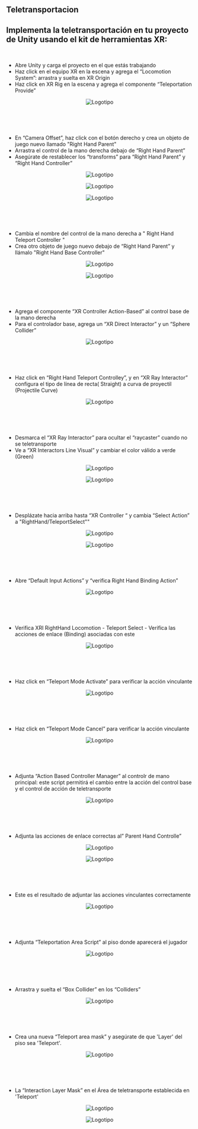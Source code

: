 ## Teletransportacion


## Implementa la teletransportación en tu proyecto de Unity usando el kit de herramientas XR:


<br>

* Abre Unity y carga el proyecto en el que estás trabajando
* Haz click en el equipo XR en la escena y agrega el “Locomotion System”: arrastra y suelta en XR Origin
* Haz click en XR Rig en la escena y agrega el componente “Teleportation Provide”

<p align="center"><img src="Teleportation_Images/2023-03-19%20(1).png" alt="Logotipo"></p>


<br>
<br>
<br>

* En “Camera Offset”, haz click con el botón derecho y crea un objeto de juego nuevo llamado "Right Hand Parent"
* Arrastra el control de la mano derecha debajo de “Right Hand Parent”
* Asegúrate de restablecer los “transforms” para “Right Hand Parent” y “Right Hand Controller”


<p align="center"><img src="Teleportation_Images/Screenshot%202023-03-19%20195421.png" alt="Logotipo"></p>
<p align="center"><img src="Teleportation_Images/Screenshot%202023-03-19%20195539.png" alt="Logotipo"></p>
<p align="center"><img src="Teleportation_Images/2023-03-19%20(2).png" alt="Logotipo"></p>


<br>
<br>
<br>

* Cambia el nombre del control de la mano derecha a " Right Hand Teleport Controller "
* Crea otro objeto de juego nuevo debajo de “Right Hand Parent” y llámalo "Right Hand Base Controller"

<p align="center"><img src="Teleportation_Images/2023-03-19%20(3).png" alt="Logotipo"></p>
<p align="center"><img src="Teleportation_Images/2023-03-19%20(4).png" alt="Logotipo"></p>



<br>
<br>
<br>

* Agrega el componente “XR Controller Action-Based” al control base de la mano derecha
* Para el controlador base, agrega un “XR Direct Interactor” y un “Sphere Collider”

<p align="center"><img src="Teleportation_Images/2023-03-19%20(5).png" alt="Logotipo"></p>


<br>
<br>
<br>

* Haz click en “Right Hand Teleport Controlley”, y en “XR Ray Interactor” configura el tipo de línea de recta( Straight) a curva de proyectil (Projectile Curve)

<p align="center"><img src="Teleportation_Images/Screenshot%202023-03-19%20212616.png" alt="Logotipo"></p>


<br>
<br>
<br>

* Desmarca el “XR Ray Interactor” para ocultar el “raycaster” cuando no se teletransporte
* Ve a “XR Interactors Line Visual” y cambiar el color válido a verde (Green)

<p align="center"><img src="Teleportation_Images/2023-03-19%20(7).png" alt="Logotipo"></p>
<p align="center"><img src="Teleportation_Images/2023-03-19%20(8).png" alt="Logotipo"></p>



<br>
<br>
<br>


* Desplázate hacia arriba hasta “XR Controller “ y cambia “Select Action” a "RightHand/TeleportSelect""

<p align="center"><img src="Teleportation_Images/2023-03-19%20(23).png" alt="Logotipo"></p>
<p align="center"><img src="Teleportation_Images/2023-03-19%20(24).png" alt="Logotipo"></p>


<br>
<br>
<br>


* Abre “Default Input Actions” y “verifica Right Hand Binding Action”
<p align="center"><img src="Teleportation_Images/2023-03-19%20(10).png" alt="Logotipo"></p>

<br>
<br>
<br>


* Verifica XRI RightHand Locomotion - Teleport Select - Verifica las acciones de enlace (Binding) asociadas con este



<p align="center"><img src="Teleportation_Images/2023-03-19%20(11).png" alt="Logotipo"></p>



<br>
<br>
<br>


* Haz click en “Teleport Mode Activate” para verificar la acción vinculante

<p align="center"><img src="Teleportation_Images/2023-03-19%20(12).png" alt="Logotipo"></p>


<br>
<br>
<br>


* Haz click en “Teleport Mode Cancel” para verificar la acción vinculante

<p align="center"><img src="Teleportation_Images/2023-03-19%20(13).png" alt="Logotipo"></p>


<br>
<br>
<br>


* Adjunta “Action Based Controller Manager” al controlr de mano principal: este script permitirá el cambio entre la acción del control base y el control de acción de teletransporte

<p align="center"><img src="Teleportation_Images/2023-03-19%20(14).png" alt="Logotipo"></p>


<br>
<br>
<br>

* Adjunta las acciones de enlace correctas al” Parent Hand Controlle”

<p align="center"><img src="Teleportation_Images/2023-03-19%20(15).png" alt="Logotipo"></p>

<p align="center"><img src="Teleportation_Images/2023-03-19%20(16).png" alt="Logotipo"></p>


<br>
<br>
<br>


* Este es el resultado de adjuntar las acciones vinculantes correctamente

<p align="center"><img src="Teleportation_Images/Screenshot%202023-03-19%20212616.png" alt="Logotipo"></p>


<br>
<br>
<br>


* Adjunta “Teleportation Area Script” al piso donde aparecerá el jugador

<p align="center"><img src="Teleportation_Images/2023-03-19%20(17).png" alt="Logotipo"></p>


<br>
<br>
<br>

* Arrastra y suelta el “Box Collider” en los “Colliders”

<p align="center"><img src="Teleportation_Images/2023-03-19%20(18).png" alt="Logotipo"></p>



<br>
<br>
<br>



* Crea una nueva “Teleport area mask” y asegúrate de que 'Layer' del piso sea 'Teleport'.

<p align="center"><img src="Teleportation_Images/2023-03-19%20(19).png" alt="Logotipo"></p>


<br>
<br>
<br>


* La “Interaction Layer Mask” en el Área de teletransporte establecida en 'Teleport'

<p align="center"><img src="Teleportation_Images/2023-03-19%20(20).png" alt="Logotipo"></p>
<p align="center"><img src="Teleportation_Images/2023-03-19%20(21).png" alt="Logotipo"></p>


<br>
<br>
<br>



